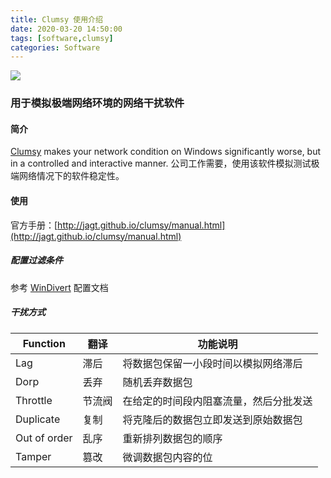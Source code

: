 ```yaml
---
title: Clumsy 使用介绍
date: 2020-03-20 14:50:00
tags: [software,clumsy]
categories: Software
---
```

<img src="http://jagt.github.io/clumsy/clumsy-demo.gif"/>

<!-- more -->
### 用于模拟极端网络环境的网络干扰软件
#### 简介
[Clumsy](https://github.com/jagt/clumsy) makes your network condition on Windows significantly worse, but in a controlled and interactive manner.
公司工作需要，使用该软件模拟测试极端网络情况下的软件稳定性。
#### 使用
官方手册：[http://jagt.github.io/clumsy/manual.html](http://jagt.github.io/clumsy/manual.html)

##### 配置过滤条件
参考 [WinDivert](https://reqrypt.org/windivert-doc.html#filter_language) 配置文档

##### 干扰方式

| Function | 翻译 | 功能说明 |
| ---- | ---- | ---- |
| Lag | 滞后 | 将数据包保留一小段时间以模拟网络滞后 |
| Dorp | 丢弃 | 随机丢弃数据包 |
| Throttle | 节流阀 | 在给定的时间段内阻塞流量，然后分批发送 |
| Duplicate | 复制 | 将克隆后的数据包立即发送到原始数据包 |
| Out of order | 乱序 | 重新排列数据包的顺序 |
| Tamper | 篡改 | 微调数据包内容的位 |